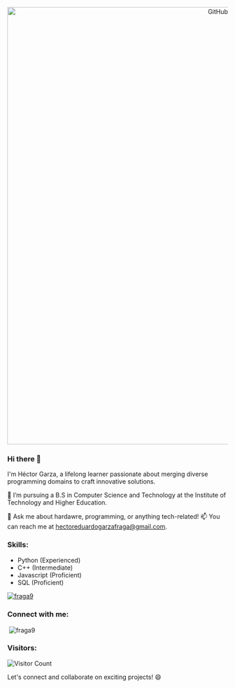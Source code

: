 <p align="center">
  <img src="https://github.com/Fraga9/Fraga9/assets/136149203/56b122f4-08b8-43bf-ade3-ba2bb988319a" alt="GitHub Header" width="1000">
</p>



### Hi there 👋


I'm Héctor Garza, a lifelong learner passionate about merging diverse programming domains to craft innovative solutions.

🌱 I’m pursuing a B.S in Computer Science and Technology at the Institute of Technology and Higher Education.

💬 Ask me about hardawre, programming, or anything tech-related!
📫 You can reach me at [hectoreduardogarzafraga@gmail.com](mailto:hectoreduardogarzafraga@gmail.com).



### Skills:
- Python (Experienced)
- C++ (Intermediate)
- Javascript (Proficient)
- SQL (Proficient)


<p align="left"> <a href="https://github.com/ryo-ma/github-profile-trophy"><img src="https://github-profile-trophy.vercel.app/?username=fraga9&theme=onedark" alt="fraga9" /></a> </p>

<h3 align="left">Connect with me:</h3>
<p align="left">
</p>

<p>&nbsp;<img align="center" src="https://github-readme-stats.vercel.app/api?username=fraga9&show_icons=true&locale=en" alt="fraga9" /></p>


### Visitors:
![Visitor Count](https://profile-counter.glitch.me/Fraga9/count.svg)


Let's connect and collaborate on exciting projects! 😄


